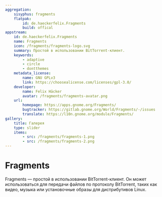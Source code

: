 ```yaml
---
aggregation:
    sisyphus: fragments
    flatpak:
        id: de.haeckerfelix.Fragments
        build: offical
appstream:
    id: de.haeckerfelix.Fragments
    name: Fragments
    icon: /fragments/fragments-logo.svg
    summary: Простой в использовании BitTorrent-клиент.
    keywords:
        - adaptive
        - circle
        - dontthemes
    metadata_license:
        name: GNU GPLv3
        link: https://choosealicense.com/licenses/gpl-3.0/
    developer:
        name: Felix Häcker
        avatar: /fragments/fragments-avatar.png
    url:
        homepage: https://apps.gnome.org/Fragments/
        bugtracker: https://gitlab.gnome.org/World/Fragments/-/issues
        translate: https://l10n.gnome.org/module/Fragments/
gallery:
    title: Галерея
    type: slider
    items:
        - src: /fragments/fragments-1.png
        - src: /fragments/fragments-2.png
---
```


# Fragments

Fragments — простой в использовании BitTorrent-клиент. Он может использоваться для передачи файлов по протоколу BitTorrent, таких как видео, музыка или установочные образы для дистрибутивов Linux.

<AGWGallery />

<!--@include: @apps/_parts/install/content-repo.md-->
<!--@include: @apps/_parts/install/content-flatpak.md-->
